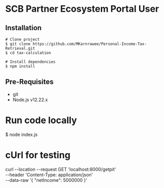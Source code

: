 # SCB Partner Ecosystem Portal User

## Installation
```shell
# Clone project
$ git clone https://github.com/MKarnrawee/Personal-Income-Tax-Retrieval.git
$ cd tax-calculation

# Install dependencies
$ npm install
```

## Pre-Requisites
* git
* Node.js v12.22.x

# Run code locally
$ node index.js

# cUrl for testing

curl --location --request GET 'localhost:8000/getpit' \
--header 'Content-Type: application/json' \
--data-raw '{
    "netIncome": 5000000
}'
```
